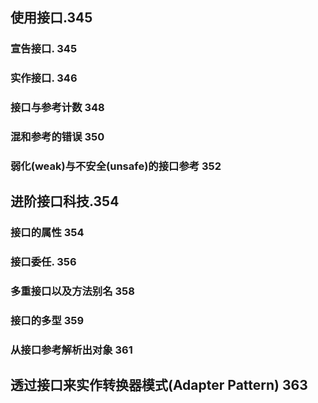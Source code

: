 ## 使用接⼝.345

### 宣告接口. 345

### 实作接口. 346

### 接口与参考计数 348

### 混和参考的错误 350

### 弱化(weak)与不安全(unsafe)的接口参考  352

## 进阶接⼝科技.354

### 接口的属性 354

### 接口委任. 356

### 多重接口以及方法别名 358

### 接口的多型 359

### 从接口参考解析出对象 361

## 透过接⼝来实作转换器模式(Adapter	Pattern) 363